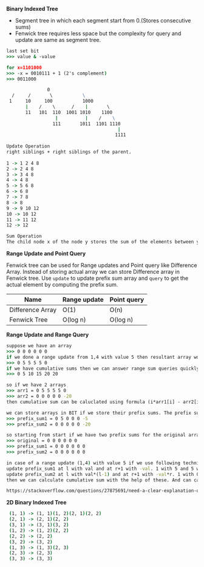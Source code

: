 **Binary Indexed Tree**
* Segment tree in which each segment start from 0.(Stores consecutive sums)
* Fenwick tree requires less space but the complexity for query and update are same as segment tree.

```cmd
last set bit
>>> value & -value 

for x=1101000
>>> -x = 0010111 + 1 (2's complement)
>>> 0011000
```
```cmd
               0
  /     /       \           \
 1     10     100           1000
       |    /    \      /    |       \
       11   101  110  1001 1010    1100
                  |          |    /    \
                 111       1011  1101 1110
                                         |
                                        1111
                                        
Update Operation
right siblings + right siblings of the parent.
 
1 -> 1 2 4 8 
2 -> 2 4 8 
3 -> 3 4 8 
4 -> 4 8 
5 -> 5 6 8 
6 -> 6 8 
7 -> 7 8 
8 -> 8 
9 -> 9 10 12 
10 -> 10 12 
11 -> 11 12 
12 -> 12

Sum Operation
The child node x of the node y stores the sum of the elements between y(inclusive) and x(exclusive): arr[y,…,x). 
```

**Range Update and Point Query**

Fenwick tree can be used for Range updates and Point query like Difference Array. Instead of storing actual array we
can store Difference array in Fenwick tree. Use `update` to update prefix sum array and `query` to get the actual element
by computing the prefix sum.

| Name             | Range update | Point query |
|------------------|--------------|-------------|
| Difference Array | O(1)         | O(n)        |
| Fenwick Tree     | O(log n)     | O(log n)    |

**Range Update and Range Query**
```cmd
suppose we have an array
>>> 0 0 0 0 0 0
if we done a range update from 1,4 with value 5 then resultant array would be
>>> 0 5 5 5 5 0
if we have cumulative sums then we can answer range sum queries quickly. The cumluative sum would look like
>>> 0 5 10 15 20 20

so if we have 2 arrays 
>>> arr1 = 0 5 5 5 5 0
>>> arr2 = 0 0 0 0 0 -20
then cumulative sum can be caluclated using formula (i*arr1[i] - arr2[i])

we can store arrays in BIT if we store their prefix sums. The prefix sums of these arrays would look like
>>> prefix_sum1 = 0 5 0 0 0 -5
>>> prefix_sum2 = 0 0 0 0 0 -20

so starting from start if we have two prefix sums for the original array. (Assuming prefix sums are stored in BIT).
>>> original = 0 0 0 0 0 0
>>> prefix_sum1 = 0 0 0 0 0 0
>>> prefix_sum2 = 0 0 0 0 0 0

in case of a range update (1,4) with value 5 if we use following technique.
update prefix_sum1 at l with val and at r+1 with -val. 1 with 5 and 5 with -5.
update prefix_sum2 at l with val*(l-1) and at r+1 with -val*r. 1 with 0 and 5 with -20
then we can calculate cumulative sum with the help of these. And can calculate range sum.

https://stackoverflow.com/questions/27875691/need-a-clear-explanation-of-range-updates-and-range-queries-binary-indexed-tree/27877427#27877427 
```

**2D Binary Indexed Tree**
```cmd
 (1, 1) -> (1, 1)(1, 2)(2, 1)(2, 2)
 (2, 1) -> (2, 1)(2, 2)
 (3, 1) -> (3, 1)(3, 2)
 (1, 2) -> (1, 2)(2, 2)
 (2, 2) -> (2, 2)
 (3, 2) -> (3, 2)
 (1, 3) -> (1, 3)(2, 3)
 (2, 3) -> (2, 3)
 (3, 3) -> (3, 3)
```